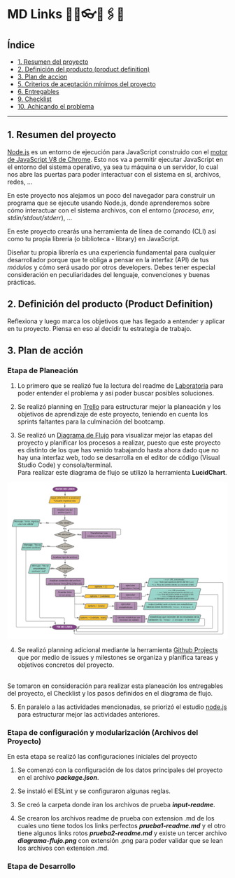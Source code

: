# MD Links 🕵️‍♀️👓🔗🖇🔗

## Índice

* [1. Resumen del proyecto](#1-resumen-del-proyecto)
* [2. Definición del producto (product definition)](##2-definición-del-producto-product-definition)
* [3. Plan de accion](#3-plan-de-accion)
* [5. Criterios de aceptación mínimos del proyecto](#5-criterios-de-aceptación-mínimos-del-proyecto)
* [6. Entregables](#6-entregables)
* [9. Checklist](#9-checklist)
* [10. Achicando el problema](#10-achicando-el-problema)

***

## 1. Resumen del proyecto

[Node.js](https://nodejs.org/es/) es un entorno de ejecución para JavaScript
construido con el [motor de JavaScript V8 de Chrome](https://developers.google.com/v8/).
Esto nos va a permitir ejecutar JavaScript en el entorno del sistema operativo,
ya sea tu máquina o un servidor, lo cual nos abre las puertas para poder
interactuar con el sistema en sí, archivos, redes, ...

En este proyecto nos alejamos un poco del navegador para construir un programa
que se ejecute usando Node.js, donde aprenderemos sobre cómo interactuar con el
sistema archivos, con el entorno (_proceso_, _env_, _stdin/stdout/stderr_), ...

En este proyecto crearás una herramienta de línea de comando (CLI) así como tu
propia librería (o biblioteca - library) en JavaScript.

Diseñar tu propia librería es una experiencia fundamental para cualquier
desarrollador porque que te obliga a pensar en la interfaz (API) de tus
_módulos_ y cómo será usado por otros developers. Debes tener especial
consideración en peculiaridades del lenguaje, convenciones y buenas prácticas.

## 2. Definición del producto (Product Definition)

Reflexiona y luego marca los objetivos que has llegado a entender y aplicar en tu proyecto. Piensa en eso al decidir tu estrategia de trabajo.

## 3. Plan de acción

### Etapa de Planeación

1. Lo primero que se realizó fue la lectura del readme de [Laboratoria](https://github.com/Laboratoria/BOG003-md-links) para poder entender el problema y así poder buscar posibles soluciones.

2. Se realizó planning en [Trello](https://trello.com/b/GTuKJg3r/md-links-gis) para estructurar mejor la planeación y los objetivos de aprendizaje de este proyecto, teniendo en cuenta los sprints faltantes para la culminación del bootcamp.

3. Se realizó un [Diagrama de Flujo](https://trello.com/1/cards/6196650d85856424173e6996/attachments/619bc2c5a36d95578f5e7fa1/download/md-links-chart_(1).png) para visualizar mejor las etapas del proyecto y planificar los procesos a realizar, puesto que este proyecto es distinto de los que has venido trabajando hasta ahora dado que no hay una interfaz web, todo se desarrolla en el editor de código (Visual Studio Code) y consola/terminal. <br>
Para realizar este diagrama de flujo se utilizó la herramienta **LucidChart**.

  <img src = "input-readme\diagrama-flujo.png">


4. Se realizó planning adicional mediante la herramienta [Github Projects](https://github.com/KGISELLE/BOG003-md-links/projects/1) que por medio de issues y milestones se organiza y planifica tareas y objetivos concretos del proyecto.
<br>
Se tomaron en consideración para realizar esta planeación los entregables del proyecto, el Checklist y los pasos definidos en el diagrama de flujo.

5. En paralelo a las actividades mencionadas, se priorizó el estudio [node.js](https://nodejs.org/en/docs/guides/) para estructurar mejor las actividades anteriores.

### Etapa de configuración y modularización (Archivos del Proyecto)

En esta etapa se realizó las configuraciones iniciales del proyecto

1. Se comenzó con la configuración de los datos principales del proyecto en el archivo ***package.json***.

2. Se instaló el ESLint y se configuraron algunas reglas.

3. Se creó la carpeta donde iran los archivos de prueba ***input-readme***.

4. Se crearon los archivos readme de prueba con extension .md de los cuales uno tiene todos los links perfectos ***prueba1-readme.md*** y el otro tiene algunos links rotos ***prueba2-readme.md*** y existe un tercer archivo ***diagrama-flujo.png*** con extensión .png para poder validar que se lean los archivos con extension .md.

### Etapa de Desarrollo



